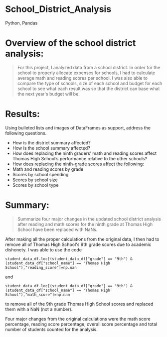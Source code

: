 # School_District_Analysis
Python, Pandas

# Overview of the school district analysis: 
>For this project, I analyzed data from a school district. In order for the school to properly allocate expenses for schools, I had to calculate average math and reading scores per school. I was also able to compare the type of schools, size of each school and budget for each school to see what each result was so that the district can base what the next year's budget will be.
# Results: 
Using bulleted lists and images of DataFrames as support, address the following questions.

- How is the district summary affected?
- How is the school summary affected?
- How does replacing the ninth graders’ math and reading scores affect Thomas High School’s performance relative to the other schools?
- How does replacing the ninth-grade scores affect the following:
- Math and reading scores by grade
- Scores by school spending
- Scores by school size
- Scores by school type

# Summary: 
>Summarize four major changes in the updated school district analysis after reading and math scores for the ninth grade at Thomas High School have been replaced with NaNs.

After making all the proper calculations from the original data, I then had to remove all of Thomas High School's 9th grade scores due to academic dishonety. I was able to use the code

```student_data_df.loc[(student_data_df["grade"] == "9th") & (student_data_df["school_name"] == "Thomas High School"),"reading_score"]=np.nan```

and

```student_data_df.loc[(student_data_df["grade"] == "9th") & (student_data_df["school_name"] == "Thomas High School"),"math_score"]=np.nan```

to remove all of the 9th grade Thomas High School scores and replaced them with a NaN (not a number).

Four major changes from the original calculations were the math score percentage, reading score percentage, overall score percentage and total number of students counted for the analysis.

